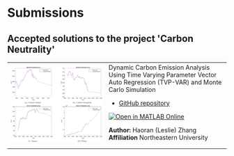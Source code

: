 # Submissions

## Accepted solutions to the project 'Carbon Neutrality'
<table>
<tr class="odd">
<td width ="500">
<img src="https://github.com/hrcheung/carbon-neutrality-paper/raw/main/poster/tvp_var_result.png" alt="solution image" width="450"/>
</td>
<td width ="500">
Dynamic Carbon Emission Analysis Using Time Varying Parameter Vector Auto Regression (TVP-VAR) and Monte Carlo Simulation<br>
<ul>
<li><a href="https://github.com/hrcheung/carbon-neutrality-paper/">GitHub repository</a></li>
</ul>

[![Open in MATLAB Online](https://www.mathworks.com/images/responsive/global/open-in-matlab-online.svg)](https://matlab.mathworks.com/open/github/v1?repo=hrcheung/carbon-neutrality-paper)

**Author:** Haoran (Leslie) Zhang</br>
**Affiliation** Northeastern University
</td>
</tr>
</table>
